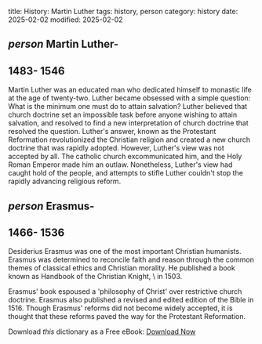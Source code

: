 title: History: Martin Luther
tags: history, person
category: history
date: 2025-02-02
modified: 2025-02-02

## _person_  Martin Luther-
  1483-
1546
-
Martin Luther was an
  educated man who dedicated himself to monastic life at the age of
  twenty-two.  Luther became obsessed with a simple question: What is
  the minimum one must do to attain salvation?   Luther believed that
  church doctrine set an impossible task before anyone wishing to
  attain salvation, and resolved to find a new interpretation of
  church doctrine that resolved the question.  Luther's answer, known
  as the   Protestant Reformation
 revolutionized the
  Christian religion and created a new church doctrine that was
  rapidly adopted.  However, Luther's view was not accepted by all.   The
  catholic church excommunicated him, and the Holy Roman Emperor made
  him an outlaw.   Nonetheless, Luther's view had caught hold of the
  people, and attempts to stifle Luther couldn't stop the rapidly
  advancing religious reform.


## _person_  Erasmus-
  1466-
1536
-
Desiderius Erasmus was one of the
  most important Christian humanists.  Erasmus was determined to
  reconcile faith and reason through the common themes of
  classical ethics and Christian morality.  He published a book known
  as   Handbook of the Christian Knight, \ in   1503.

  Erasmus' book espoused a 'philosophy of Christ' over restrictive
  church doctrine.  Erasmus also published a revised and edited
  edition of the Bible in   1516.
  Though Erasmus' reforms did
  not become widely accepted, it is thought that these reforms paved
  the way for the Protestant Reformation.


Download *this* dictionary as a Free eBook: [Download Now]({static}static/CairnsHistoryDictionary.pdf)

